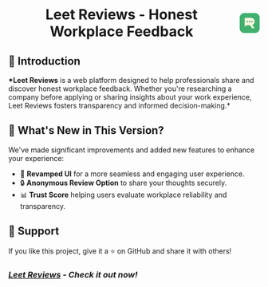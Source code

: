 <div align="center">
  <h1 style="display: flex; align-items: center; justify-content: center; gap: 10px;">
    Leet Reviews - Honest Workplace Feedback
    <img src="./readme_content/logo.png" alt="Leet Reviews Logo" width="40">
  </h1>
</div>

## 🚀 Introduction

**\*Leet Reviews** is a web platform designed to help professionals share and discover honest workplace feedback. Whether you're researching a company before applying or sharing insights about your work experience, Leet Reviews fosters transparency and informed decision-making.\*

## 🎉 What's New in This Version?

We've made significant improvements and added new features to enhance your experience:

- 🌟 **Revamped UI** for a more seamless and engaging user experience.
- 🔒 **Anonymous Review Option** to share your thoughts securely.
- 📊 **Trust Score** helping users evaluate workplace reliability and transparency.

## 🌟 Support

If you like this project, give it a ⭐ on GitHub and share it with others!

### _[Leet Reviews](https://leet-reviews-2-0.vercel.app/) - Check it out now!_
